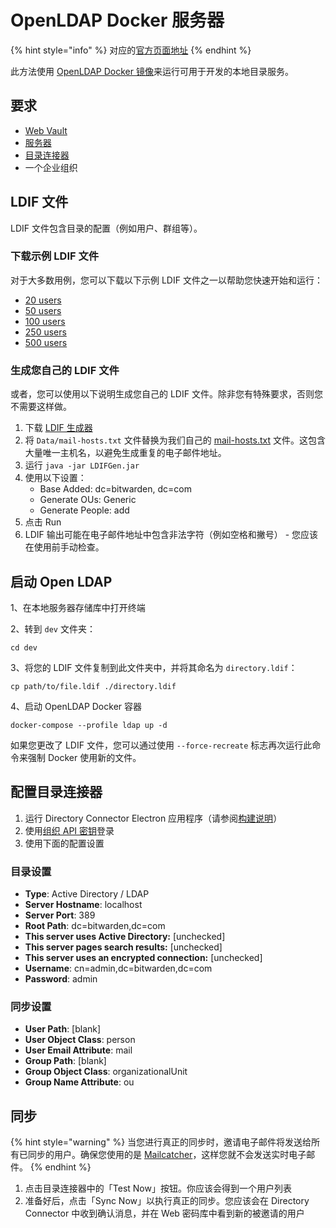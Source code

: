 # OpenLDAP Docker 服务器

{% hint style="info" %}
对应的[官方页面地址](https://contributing.bitwarden.com/enterprise/directory-connector/open-ldap/)
{% endhint %}

此方法使用 [OpenLDAP Docker 镜像](https://github.com/osixia/docker-openldap)来运行可用于开发的本地目录服务。

## 要求 <a href="#requirements" id="requirements"></a>

* [Web Vault](../../clients/web-vault/)
* [服务器](../../server/)
* [目录连接器](./)
* 一个企业组织

## LDIF 文件 <a href="#ldif-file" id="ldif-file"></a>

LDIF 文件包含目录的配置（例如用户、群组等）。

### 下载示例 LDIF 文件 <a href="#download-example-ldif-file" id="download-example-ldif-file"></a>

对于大多数用例，您可以下载以下示例 LDIF 文件之一以帮助您快速开始和运行：

* [20 users](https://contributing.bitwarden.com/enterprise/directory-connector/directory-20.ldif)
* [50 users](https://contributing.bitwarden.com/enterprise/directory-connector/directory-50.ldif)
* [100 users](https://contributing.bitwarden.com/enterprise/directory-connector/directory-100.ldif)
* [250 users](https://contributing.bitwarden.com/enterprise/directory-connector/directory-250.ldif)
* [500 users](https://contributing.bitwarden.com/enterprise/directory-connector/directory-500.ldif)

### 生成您自己的 LDIF 文件 <a href="#generate-your-own-ldif-file" id="generate-your-own-ldif-file"></a>

或者，您可以使用以下说明生成您自己的 LDIF 文件。除非您有特殊要求，否则您不需要这样做。

1. 下载 [LDIF 生成器](https://ldapwiki.com/wiki/LDIF%20Generator)
2. 将 `Data/mail-hosts.txt` 文件替换为我们自己的 [mail-hosts.txt](https://contributing.bitwarden.com/enterprise/directory-connector/mail-hosts.txt) 文件。这包含大量唯一主机名，以避免生成重复的电子邮件地址。
3. 运行 `java -jar LDIFGen.jar`
4. 使用以下设置：
   * Base Added: dc=bitwarden, dc=com
   * Generate OUs: Generic
   * Generate People: add
5. 点击 Run
6. LDIF 输出可能在电子邮件地址中包含非法字符（例如空格和撇号） - 您应该在使用前手动检查。

## 启动 Open LDAP <a href="#start-open-ldap" id="start-open-ldap"></a>

1、在本地服务器存储库中打开终端

2、转到 `dev` 文件夹：

```
cd dev
```

3、将您的 LDIF 文件复制到此文件夹中，并将其命名为 `directory.ldif`：

```
cp path/to/file.ldif ./directory.ldif
```

4、启动 OpenLDAP Docker 容器

```
docker-compose --profile ldap up -d
```

如果您更改了 LDIF 文件，您可以通过使用 `--force-recreate` 标志再次运行此命令来强制 Docker 使用新的文件。

## 配置目录连接器 <a href="#configure-directory-connector" id="configure-directory-connector"></a>

1. 运行 Directory Connector Electron 应用程序（请参阅[构建说明](./#build-instructions)）
2. 使用[组织 API 密钥](https://help.ppgg.in/organizations/bitwarden-public-api#authentication)登录
3. 使用下面的配置设置

### 目录设置 <a href="#directory-settings" id="directory-settings"></a>

* **Type**: Active Directory / LDAP
* **Server Hostname**: localhost
* **Server Port**: 389
* **Root Path**: dc=bitwarden,dc=com
* **This server uses Active Directory:** \[unchecked]
* **This server pages search results:** \[unchecked]
* **This server uses an encrypted connection:** \[unchecked]
* **Username**: cn=admin,dc=bitwarden,dc=com
* **Password**: admin

### 同步设置 <a href="#sync-settings" id="sync-settings"></a>

* **User Path**: \[blank]
* **User Object Class**: person
* **User Email Attribute**: mail
* **Group Path**: \[blank]
* **Group Object Class**: organizationalUnit
* **Group Name Attribute**: ou

## 同步 <a href="#sync" id="sync"></a>

{% hint style="warning" %}
当您进行真正的同步时，邀请电子邮件将发送给所有已同步的用户。确保您使用的是 [Mailcatcher](../../server/guide.md#mailcatcher)，这样您就不会发送实时电子邮件。
{% endhint %}

1. 点击目录连接器中的「Test Now」按钮。你应该会得到一个用户列表
2. 准备好后，点击「Sync Now」以执行真正的同步。您应该会在 Directory Connector 中收到确认消息，并在 Web 密码库中看到新的被邀请的用户
